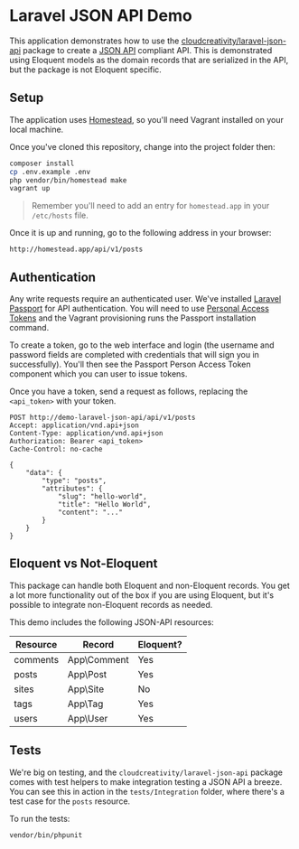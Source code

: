 # Laravel JSON API Demo

This application demonstrates how to use the 
[cloudcreativity/laravel-json-api](https://github.com/cloudcreativity/laravel-json-api)
package to create a [JSON API](http://jsonapi.org) compliant API. This is demonstrated using Eloquent models as
the domain records that are serialized in the API, but the package is not Eloquent specific.

## Setup

The application uses [Homestead](https://laravel.com/docs/homestead), so you'll need Vagrant installed on your
local machine.

Once you've cloned this repository, change into the project folder then:

``` bash
composer install
cp .env.example .env
php vendor/bin/homestead make
vagrant up
```

> Remember you'll need to add an entry for `homestead.app` in your `/etc/hosts` file.

Once it is up and running, go to the following address in your browser:

```
http://homestead.app/api/v1/posts
```

## Authentication

Any write requests require an authenticated user. We've installed 
[Laravel Passport](https://laravel.com/docs/passport) for API authentication. You will need to use
[Personal Access Tokens](https://laravel.com/docs/passport#personal-access-tokens) and the Vagrant provisioning
runs the Passport installation command.

To create a token, go to the web interface and login (the username and password fields are completed with
credentials that will sign you in successfully). You'll then see the Passport Person Access Token component
which you can user to issue tokens.

Once you have a token, send a request as follows, replacing the `<api_token>` with your token.

```http
POST http://demo-laravel-json-api/api/v1/posts
Accept: application/vnd.api+json
Content-Type: application/vnd.api+json
Authorization: Bearer <api_token>
Cache-Control: no-cache

{
    "data": {
        "type": "posts",
        "attributes": {
            "slug": "hello-world",
            "title": "Hello World",
            "content": "..."
        }
    }
}
```

## Eloquent vs Not-Eloquent

This package can handle both Eloquent and non-Eloquent records. You get a lot more functionality out of the box if
you are using Eloquent, but it's possible to integrate non-Eloquent records as needed.

This demo includes the following JSON-API resources:

| Resource | Record | Eloquent? |
| --- | --- | --- |
| comments | App\Comment | Yes |
| posts | App\Post | Yes |
| sites | App\Site | No |
| tags | App\Tag | Yes |
| users | App\User | Yes |

## Tests

We're big on testing, and the `cloudcreativity/laravel-json-api` package comes with test helpers to make integration 
testing a JSON API a breeze. You can see this in action in the `tests/Integration` folder, where there's a test case
for the `posts` resource.

To run the tests:

```bash
vendor/bin/phpunit
```

